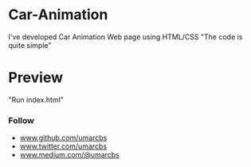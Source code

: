 # Car-Animation
I've developed Car Animation Web page using HTML/CSS 
"The code is quite simple"

# Preview
"Run index.html"

### Follow
- www.github.com/umarcbs
- www.twitter.com/umarcbs
- www.medium.com/@umarcbs
